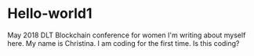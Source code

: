 # Hello-world1
May 2018 DLT Blockchain conference for women
I'm writing about myself here.  My name is Christina.  I am coding for the first time.  Is this coding? 
